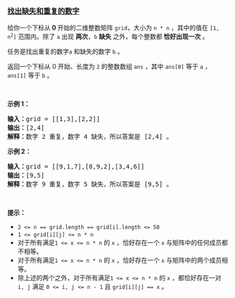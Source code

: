 ### [找出缺失和重复的数字](https://leetcode-cn.com/problems/find-missing-and-repeated-values)

<p>给你一个下标从<strong> 0 </strong>开始的二维整数矩阵 <code><font face="monospace">grid</font></code>，大小为 <code>n * n</code> ，其中的值在 <code>[1, n<sup>2</sup>]</code> 范围内。除了 <code>a</code> 出现 <strong>两次</strong>，<code>b</code> <strong>缺失</strong> 之外，每个整数都<strong> 恰好出现一次</strong> 。</p>

<p>任务是找出重复的数字<code>a</code> 和缺失的数字 <code>b</code> 。</p>

<p>返回一个下标从 0 开始、长度为 <code>2</code> 的整数数组 <code>ans</code> ，其中 <code>ans[0]</code> 等于 <code>a</code> ，<code>ans[1]</code> 等于 <code>b</code> 。</p>

<p>&nbsp;</p>

<p><strong class="example">示例 1：</strong></p>

<pre>
<strong>输入：</strong>grid = [[1,3],[2,2]]
<strong>输出：</strong>[2,4]
<strong>解释：</strong>数字 2 重复，数字 4 缺失，所以答案是 [2,4] 。
</pre>

<p><strong class="example">示例 2：</strong></p>

<pre>
<strong>输入：</strong>grid = [[9,1,7],[8,9,2],[3,4,6]]
<strong>输出：</strong>[9,5]
<strong>解释：</strong>数字 9 重复，数字 5 缺失，所以答案是 [9,5] 。
</pre>

<p>&nbsp;</p>

<p><strong>提示：</strong></p>

<ul>
	<li><code>2 &lt;= n == grid.length == grid[i].length &lt;= 50</code></li>
	<li><code>1 &lt;= grid[i][j] &lt;= n * n</code></li>
	<li>对于所有满足<code>1 &lt;= x &lt;= n * n</code> 的 <code>x</code> ，恰好存在一个 <code>x</code> 与矩阵中的任何成员都不相等。</li>
	<li>对于所有满足<code>1 &lt;= x &lt;= n * n</code> 的 <code>x</code> ，恰好存在一个 <code>x</code> 与矩阵中的两个成员相等。</li>
	<li>除上述的两个之外，对于所有满足<code>1 &lt;= x &lt;= n * n</code> 的 <code>x</code> ，都恰好存在一对 <code>i, j</code> 满足 <code>0 &lt;= i, j &lt;= n - 1</code> 且 <code>grid[i][j] == x</code> 。</li>
</ul>
